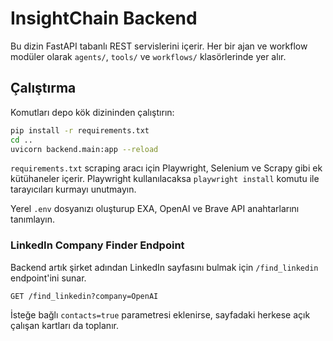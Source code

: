 # InsightChain Backend

Bu dizin FastAPI tabanlı REST servislerini içerir. Her bir ajan ve workflow modüler olarak `agents/`, `tools/` ve `workflows/` klasörlerinde yer alır.

## Çalıştırma
Komutları depo kök dizininden çalıştırın:
```bash
pip install -r requirements.txt
cd ..
uvicorn backend.main:app --reload
```

`requirements.txt` scraping aracı için Playwright, Selenium ve Scrapy gibi ek kütühaneler içerir. Playwright kullanılacaksa `playwright install` komutu ile tarayıcıları kurmayı unutmayın.

Yerel `.env` dosyanızı oluşturup EXA, OpenAI ve Brave API anahtarlarını tanımlayın.

### LinkedIn Company Finder Endpoint

Backend artık şirket adından LinkedIn sayfasını bulmak için `/find_linkedin`
endpoint'ini sunar.

```
GET /find_linkedin?company=OpenAI
```

İsteğe bağlı `contacts=true` parametresi eklenirse, sayfadaki herkese açık
çalışan kartları da toplanır.
